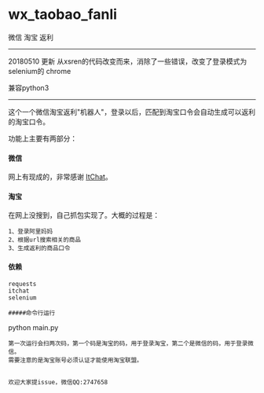 # wx_taobao_fanli
微信 淘宝 返利

---
20180510 更新
从xsren的代码改变而来，消除了一些错误，改变了登录模式为selenium的 chrome

兼容python3

---

这个一个微信淘宝返利"机器人"，登录以后，匹配到淘宝口令会自动生成可以返利的淘宝口令。

功能上主要有两部分：
#### 微信
网上有现成的，非常感谢 [ItChat](https://github.com/littlecodersh/ItChat)。
#### 淘宝
在网上没搜到，自己抓包实现了。大概的过程是：
```
1、登录阿里妈妈
2、根据url搜索相关的商品
3、生成返利的商品口令
```

#### 依赖
```
requests
itchat
selenium
```

```
#####命令行运行
```
python main.py
```
第一次运行会扫两次码，第一个码是淘宝的码，用于登录淘宝，第二个是微信的码，用于登录微信。
需要注意的是淘宝账号必须认证才能使用淘宝联盟。


欢迎大家提issue，微信QQ:2747658 